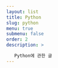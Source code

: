 ```yaml
---
layout: list
title: Python
slug: python
menu: true
submenu: false
order: 2
description: >

   Python에 관한 글
---
```

